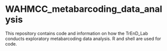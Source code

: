 # WAHMCC_metabarcoding_data_analysis
This repository contains code and information on how the TrEnD_Lab conducts exploratory metabarcoding data analysis. R and shell are used for code. 

